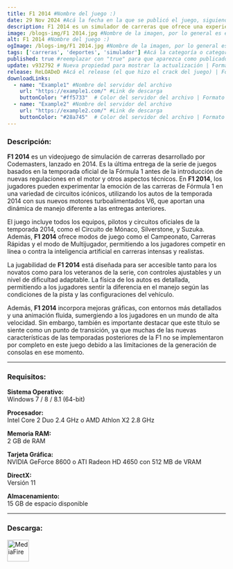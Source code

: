 ```yaml
---
title: F1 2014 #Nombre del juego :)
date: 29 Nov 2024 #Acá la fecha en la que se publicó el juego, siguiendo este formato: Dia "30", Mes "Oct", Año "2024" = como debe quedar: 30 Oct 2024
description: F1 2014 es un simulador de carreras que ofrece una experiencia realista de la temporada de Fórmula 1 de ese año, con los equipos, pilotos y circuitos oficiales. Su jugabilidad se enfoca en una conducción auténtica y accesible, ideal para los fanáticos del automovilismo. #Acá una mini descripción del juego
image: /blogs-img/F1 2014.jpg #Nombre de la imagen, por lo general es exactamente el mismo nombre que el juego excluyendo lo ":" (Dos puntos)
alt: F1 2014 #Nombre del juego :)
ogImage: /blogs-img/F1 2014.jpg #Nombre de la imagen, por lo general es exactamente el mismo nombre que el juego excluyendo lo ":" (Dos puntos)
tags: ['carreras', 'deportes', 'simulador'] #Acá la categoría o categorías del juego, si es más de una se coloca en este formato: ['categoría1', 'categoría2']
published: true #reemplazar con "true" para que aparezca como publicado
update: v932792 # Nueva propiedad para mostrar la actualización | Formato: v1.0.0
release: ReLOADeD #Acá el release (el que hizo el crack del juego) | Formato: Nicolhetti
downloadLinks:
  - name: "Example1" #Nombre del servidor del archivo
    url: "https://example1.com/" #Link de descarga
    buttonColor: "#ff5733"  # Color del servidor del archivo | Formato hexadecimal | MediaFire: #0171F0 | Buzzheavier: #FF6600 |
  - name: "Example2" #Nombre del servidor del archivo
    url: "https://example2.com/" #Link de descarga
    buttonColor: "#28a745"  # Color del servidor del archivo | Formato hexadecimal | MediaFire: #0171F0 | Buzzheavier: #FF6600 |
---
```


<!--En VSCode seleccionando una palabra, por ejemplo: "F1 2014" y apretando Ctrl+F2 se seleccionan todas las palabras iguales-->

### Descripción:
**F1 2014** es un videojuego de simulación de carreras desarrollado por Codemasters, lanzado en 2014. Es la última entrega de la serie de juegos basados en la temporada oficial de la Fórmula 1 antes de la introducción de nuevas regulaciones en el motor y otros aspectos técnicos. En **F1 2014**, los jugadores pueden experimentar la emoción de las carreras de Fórmula 1 en una variedad de circuitos icónicos, utilizando los autos de la temporada 2014 con sus nuevos motores turboalimentados V6, que aportan una dinámica de manejo diferente a las entregas anteriores.

El juego incluye todos los equipos, pilotos y circuitos oficiales de la temporada 2014, como el Circuito de Mónaco, Silverstone, y Suzuka. Además, **F1 2014** ofrece modos de juego como el Campeonato, Carreras Rápidas y el modo de Multijugador, permitiendo a los jugadores competir en línea o contra la inteligencia artificial en carreras intensas y realistas. 

La jugabilidad de **F1 2014** está diseñada para ser accesible tanto para los novatos como para los veteranos de la serie, con controles ajustables y un nivel de dificultad adaptable. La física de los autos es detallada, permitiendo a los jugadores sentir la diferencia en el manejo según las condiciones de la pista y las configuraciones del vehículo. 

Además, **F1 2014** incorpora mejoras gráficas, con entornos más detallados y una animación fluida, sumergiendo a los jugadores en un mundo de alta velocidad. Sin embargo, también es importante destacar que este título se siente como un punto de transición, ya que muchas de las nuevas características de las temporadas posteriores de la F1 no se implementaron por completo en este juego debido a las limitaciones de la generación de consolas en ese momento.
<!--Prompt para Chat-GPT: Hazme una descripción para el juego "F1 2014" y cada que menciones "F1 2014" ponlo en negrita -->

---

### Requisitos:
**Sistema Operativo:**  
Windows 7 / 8 / 8.1 (64-bit)

**Procesador:**  
Intel Core 2 Duo 2.4 GHz o AMD Athlon X2 2.8 GHz

**Memoria RAM:**  
2 GB de RAM

**Tarjeta Gráfica:**  
NVIDIA GeForce 8600 o ATI Radeon HD 4650 con 512 MB de VRAM

**DirectX:**  
Versión 11

**Almacenamiento:**  
15 GB de espacio disponible

<!--Si falta o sobra un requisito se quita o se agrega manteniendo el mismo formato-->

---

### Descarga:

[<img src="https://gist.github.com/cxmeel/0dbc95191f239b631c3874f4ccf114e2/raw/download.svg" alt="MediaFire" height="50" />](https://www.mediafire.com/file/nt95em29dgnauq7/F1_2014_-_By_Nicolhetti_Projects.zip/file)

<!-- # se debe reemplazar por el link de descarga-->

<!--NOMBRE-DEL-SERVICIO se debe reemplazar por el servicio donde está subido el juego-->